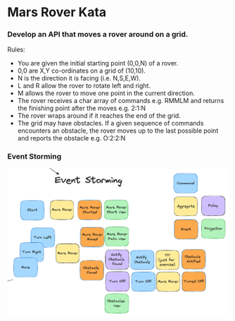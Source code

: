 # Mars Rover Kata
### Develop an API that moves a rover around on a grid.
Rules:
- You are given the initial starting point (0,0,N) of a rover.
- 0,0 are X,Y co-ordinates on a grid of (10,10).
- N is the direction it is facing (i.e. N,S,E,W).
- L and R allow the rover to rotate left and right.
- M allows the rover to move one point in the current direction.
- The rover receives a char array of commands e.g. RMMLM and returns the finishing point after the moves e.g. 2:1:N
- The rover wraps around if it reaches the end of the grid.
- The grid may have obstacles. If a given sequence of commands encounters an obstacle, the rover moves up to the last possible point and reports the obstacle e.g. O:2:2:N

### Event Storming
![img.png](img.png)